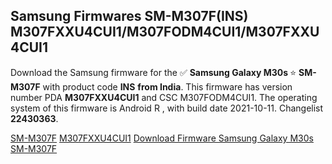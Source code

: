 <h2>Samsung Firmwares SM-M307F(INS) M307FXXU4CUI1/M307FODM4CUI1/M307FXXU4CUI1</h2>
Download the Samsung firmware for the ✅ <strong>Samsung Galaxy M30s </strong> ⭐ <strong>SM-M307F</strong> with product code <strong>INS</strong> <strong> from India</strong>. This firmware has version number PDA <strong>M307FXXU4CUI1</strong> and CSC M307FODM4CUI1. The operating system of this firmware is Android R , with build date 2021-10-11. Changelist <strong>22430363</strong>.


[SM-M307F](https://samfirm.shop/samsung/model/SM-M307F)
[M307FXXU4CUI1](https://samfirm.shop/samsung/pda/M307FXXU4CUI1)
[Download Firmware Samsung Galaxy M30s SM-M307F](https://samfirm.shop/samsung/firmware/463881)
